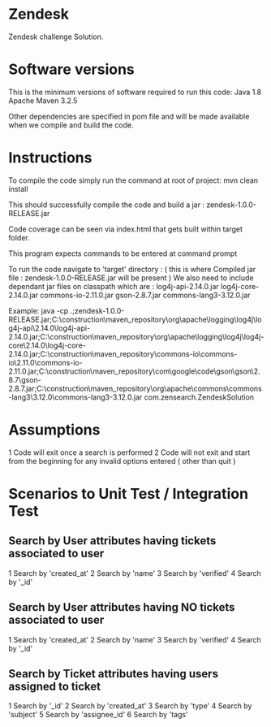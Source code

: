# Zendesk
Zendesk challenge Solution.

# Software versions
This is the minimum versions of software required to run this code:
Java 1.8
Apache Maven 3.2.5 

Other dependencies are specified in pom file and will be made available when we compile and build the code.

# Instructions
To compile the code simply run the command at root of project:
	mvn clean install

This should successfully compile the code and build a jar : zendesk-1.0.0-RELEASE.jar

Code coverage can be seen via index.html that gets built within target folder.

This program expects commands to be entered at command prompt 

To run the code navigate to 'target' directory  : ( this is where Compiled jar file : zendesk-1.0.0-RELEASE.jar will be present )
We also need to include dependant jar files on classpath which are : 
log4j-api-2.14.0.jar 
log4j-core-2.14.0.jar
commons-io-2.11.0.jar
gson-2.8.7.jar
commons-lang3-3.12.0.jar

Example:
java -cp .;zendesk-1.0.0-RELEASE.jar;C:\construction\maven_repository\org\apache\logging\log4j\log4j-api\2.14.0\log4j-api-2.14.0.jar;C:\construction\maven_repository\org\apache\logging\log4j\log4j-core\2.14.0\log4j-core-2.14.0.jar;C:\construction\maven_repository\commons-io\commons-io\2.11.0\commons-io-2.11.0.jar;C:\construction\maven_repository\com\google\code\gson\gson\2.8.7\gson-2.8.7.jar;C:\construction\maven_repository\org\apache\commons\commons-lang3\3.12.0\commons-lang3-3.12.0.jar  com.zensearch.ZendeskSolution



# Assumptions
1 Code will exit once a search is performed 
2 Code will not exit and start from the beginning for any invalid options entered ( other than quit ) 

# Scenarios to Unit Test / Integration Test
## Search by User attributes having tickets associated to user
1 Search by 'created_at'
2 Search by 'name'
3 Search by 'verified'
4 Search by '_id'

## Search by User attributes having NO tickets associated to user
1 Search by 'created_at'
2 Search by 'name'
3 Search by 'verified'
4 Search by '_id'

## Search by Ticket attributes having users assigned to ticket
1 Search by '_id'
2 Search by 'created_at'
3 Search by 'type'
4 Search by 'subject'
5 Search by 'assignee_id'
6 Search by 'tags'



